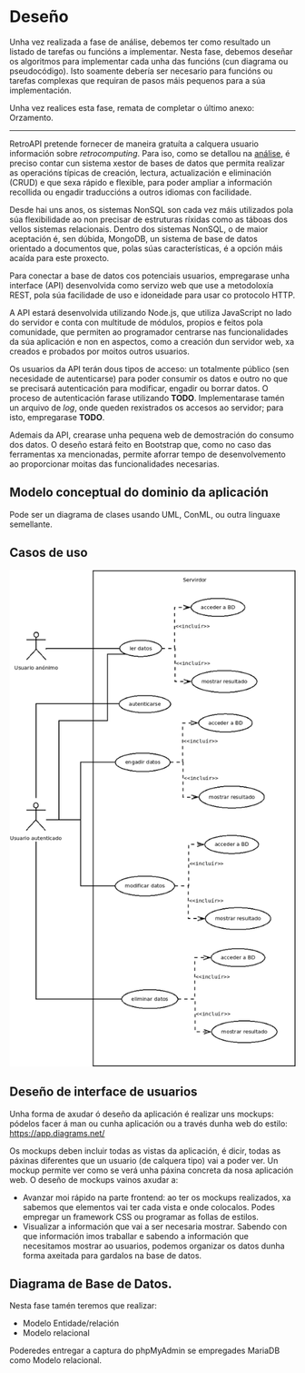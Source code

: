 # Deseño

Unha vez realizada a fase de análise, debemos ter como resultado un listado de tarefas ou funcións a implementar. Nesta fase, debemos deseñar os algoritmos para implementar cada unha das funcións (cun diagrama ou pseudocódigo). Isto soamente debería ser necesario para funcións ou tarefas complexas que requiran de pasos máis pequenos para a súa implementación.

Unha vez realices esta fase, remata de completar o último anexo: Orzamento.

------------------------

RetroAPI pretende fornecer de maneira gratuíta a calquera usuario información sobre *retrocomputing*. Para iso, como se detallou na [análise](./2_analise.md), é preciso contar cun sistema xestor de bases de datos que permita realizar as operacións típicas  de creación, lectura, actualización e eliminación (CRUD) e que sexa rápido e flexible, para poder ampliar a información recollida ou engadir traduccións a outros idiomas con facilidade.  

Desde hai uns anos, os sistemas NonSQL son cada vez máis utilizados pola súa flexibilidade ao non precisar de estruturas ríxidas como as táboas dos vellos sistemas relacionais. Dentro dos sistemas NonSQL, o de maior aceptación é, sen dúbida, MongoDB, un sistema de base de datos orientado a documentos que, polas súas características, é a opción máis acaída para este proxecto.

Para conectar a base de datos cos potenciais usuarios, empregarase unha interface (API) desenvolvida como servizo web que use a metodoloxía REST, pola súa facilidade de uso e idoneidade para usar co protocolo HTTP.

A API estará desenvolvida utilizando Node.js, que utiliza JavaScript no lado do servidor e conta con multitude de módulos, propios e feitos pola comunidade, que permiten ao programador centrarse nas funcionalidades da súa aplicación e non en aspectos, como a creación dun servidor web, xa creados e probados por moitos outros usuarios.

Os usuarios da API terán dous tipos de acceso: un totalmente público (sen necesidade de autenticarse) para poder consumir os datos e outro no que se precisará autenticación para modificar, engadir ou borrar datos. O proceso de autenticación farase utilizando **TODO**. Implementarase tamén un arquivo de *log*, onde queden rexistrados os accesos ao servidor; para isto, empregarase **TODO**.

Ademais da API, crearase unha pequena web de demostración do consumo dos datos. O deseño estará feito en Bootstrap que, como no caso das ferramentas xa mencionadas, permite aforrar tempo de desenvolvemento ao proporcionar moitas das funcionalidades necesarias.

## Modelo conceptual do dominio da aplicación

Pode ser un diagrama de clases usando UML, ConML, ou outra linguaxe semellante.

## Casos de uso

![](../img/casos_uso.png)

## Deseño de interface de usuarios

Unha forma de axudar ó deseño da aplicación é realizar uns mockups: pódelos facer á man ou cunha aplicación ou a través dunha web do estilo: https://app.diagrams.net/

Os mockups deben incluir todas as vistas da aplicación, é dicir, todas as páxinas diferentes que un usuario (de calquera tipo) vai a poder ver. Un mockup permite ver como se verá unha páxina concreta da nosa aplicación web. O deseño de mockups vainos axudar a:

- Avanzar moi rápido na parte frontend: ao ter os mockups realizados, xa sabemos que elementos vai ter cada vista e onde colocalos. Podes empregar un framework CSS ou programar as follas de estilos.
- Visualizar a información que vai a ser necesaria mostrar. Sabendo con que información imos traballar e sabendo a información que necesitamos mostrar ao usuarios, podemos organizar os datos dunha forma axeitada para gardalos na base de datos. 

## Diagrama de Base de Datos.

Nesta fase tamén teremos que realizar:

- Modelo Entidade/relación 
- Modelo relacional 

Poderedes entregar a captura do phpMyAdmin se empregades MariaDB como Modelo relacional.
